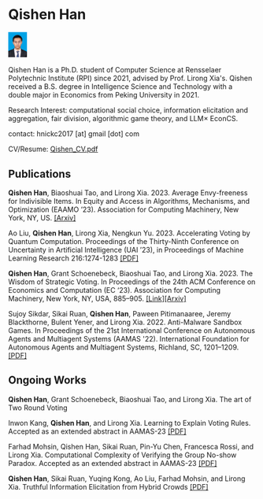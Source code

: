 # Qishen Han

<img src="Photo.jpg" alt="Photo" style="zoom: 8%;" />

Qishen Han is a Ph.D. student of Computer Science at Rensselaer Polytechnic Institute (RPI) since 2021, advised by Prof. Lirong Xia's.  Qishen received a B.S. degree in Intelligence Science and Technology with a double major in Economics from Peking University in 2021.



Research Interest: computational social choice, information elicitation and aggregation, fair division, algorithmic game theory, and LLM$\times$ EconCS. 


contact: hnickc2017 [at] gmail [dot] com



CV/Resume: [Qishen_CV.pdf](Qishen_CV.pdf)



## Publications

**Qishen Han**, Biaoshuai Tao, and Lirong Xia. 2023. Average Envy-freeness for Indivisible Items. In Equity and Access in Algorithms, Mechanisms, and Optimization (EAAMO ’23). Association for Computing Machinery, New York, NY, US. [[Arxiv]](https://arxiv.org/pdf/2301.12653.pdf)

Ao Liu, **Qishen Han**, Lirong Xia, Nengkun Yu. 2023. Accelerating Voting by Quantum Computation. Proceedings of the Thirty-Ninth Conference on Uncertainty in Artificial Intelligence (UAI ’23), in Proceedings of Machine Learning Research 216:1274-1283 [[PDF]](https://proceedings.mlr.press/v216/liu23a/liu23a.pdf)

**Qishen Han**, Grant Schoenebeck, Biaoshuai Tao, and Lirong Xia. 2023. The Wisdom of Strategic Voting. In Proceedings of the 24th ACM Conference on Economics and Computation (EC ‘23). Association for Computing Machinery, New York, NY, USA, 885–905. [[Link]](https://dl.acm.org/doi/abs/10.1145/3580507.3597681)[[Arxiv]](https://arxiv.org/pdf/2305.11021.pdf)

Sujoy Sikdar, Sikai Ruan, **Qishen Han**, Paween Pitimanaaree, Jeremy Blackthorne, Bulent Yener, and Lirong Xia. 2022. Anti-Malware Sandbox Games. In Proceedings of the 21st International Conference on Autonomous Agents and Multiagent Systems (AAMAS '22). International Foundation for Autonomous Agents and Multiagent Systems, Richland, SC, 1201–1209. [[PDF]](https://ifaamas.org/Proceedings/aamas2022/pdfs/p1201.pdf)

## Ongoing Works

**Qishen Han**, Grant Schoenebeck, Biaoshuai Tao, and Lirong Xia. The art of Two Round Voting

Inwon Kang, **Qishen Han**, and Lirong Xia. Learning to Explain Voting Rules. Accepted as an extended abstract in AAMAS-23 [[PDF]](https://www.southampton.ac.uk/~eg/AAMAS2023/pdfs/p2883.pdf)

Farhad Mohsin, Qishen Han, Sikai Ruan, Pin-Yu Chen, Francesca Rossi, and Lirong Xia. Computational Complexity of Verifying the Group No-show Paradox. Accepted as an extended abstract in AAMAS-23 [[PDF]](https://www.southampton.ac.uk/~eg/AAMAS2023/pdfs/p2877.pdf)

**Qishen Han**, Sikai Ruan, Yuqing Kong, Ao Liu, Farhad Mohsin, and Lirong Xia. Truthful Information Elicitation from Hybrid Crowds [[PDF]](https://arxiv.org/pdf/2107.10119.pdf)
